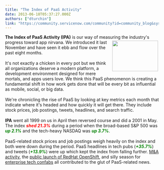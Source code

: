 ```yaml
---
title: "The Index of PaaS Activity"
date: 2013-06-18T05:37:27.000Z
authors: ["dturchin"]
link: "https://community.servicenow.com/community?id=community_blog&sys_id=abace625dbd0dbc01dcaf3231f961961"
---
```

<p><b>The Index of PaaS Activity (IPA)</b> is our way of measuring the industry's progress toward app nirvana. <img  alt="" class="jive-image" src="a452418adbd01b04ed6af3231f96195d.iix" height="100" width="150" align="right" hspace="3" vspace="3" />We introduced it last November and have seen it ebb and flow over the past eight months. <br /><br />It's not exactly a chicken in every pot but we think all organizations deserve a modern platform, a development environment designed for mere mortals, and apps users love. We think this PaaS phenomenon is creating a fundamental shift in how work gets done that will be every bit as influential as mobile, social, or big data. <br /><!--break--><br />We're chronicling the rise of PaaS by looking at key metrics each month that indicate where it's headed and how quickly it will get there. They include stock prices, job postings, tweets, headlines, and search traffic.<br /><br /><b>IPA</b> went all 1999 on us in April then reversed course and did a 2001 in May. The index <i><b><font color="red">shed 21.3%</font></b></i> during a period when the broad-based S&amp;P 500 was <i><b><font color="green">up 2.1%</font></b></i> and the tech-heavy NASDAQ was <i><b><font color="green">up 3.7%</font></b></i>. <br /><br />PaaS-related stock prices and job postings weigh heavily on the index and both were down during the period. PaaS headlines in tech pubs (<i><b><font color="green">+35.7%</font></b></i>) and tweets (<i><b><font color="green">+13.9%</font></b></i>) were up which kept the index from falling further. <a title="gaom.com/2013/06/13/breaking-savvis-to-buy-appfog/" href="http://gigaom.com/2013/06/13/breaking-savvis-to-buy-appfog/" rel="lightframe">M&amp;A activity</a>, the <a title="w.zdnet.com/red-hat-opens-openshift-paas-cloud-for-business-7000016635/" href="http://www.zdnet.com/red-hat-opens-openshift-paas-cloud-for-business-7000016635/" rel="lightframe">public launch of RedHat OpenShift</a>, and silly season for <a title="w.zdnet.com/dissecting-the-converged-cloud-news-from-hp-discover-what-it-means-7000016765/" href="http://www.zdnet.com/dissecting-the-converged-cloud-news-from-hp-discover-what-it-means-7000016765/" rel="lightframe">enterprise tech confabs</a> all contributed to the glut of PaaS-related news.</p>